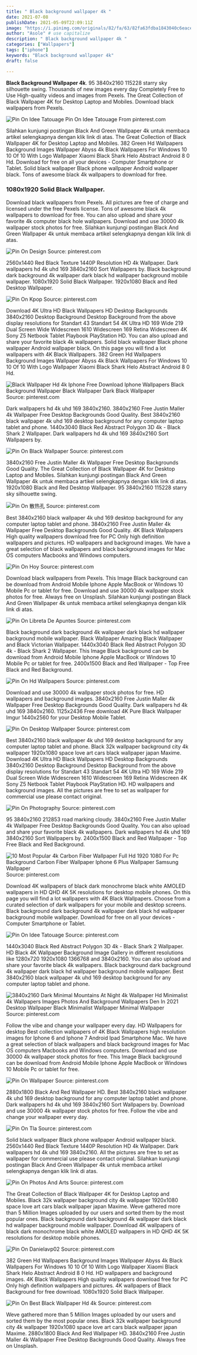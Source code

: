 ```yaml
---
title: " Black background wallpaper 4k "
date: 2021-07-08
publishDate: 2021-05-09T22:09:11Z
image: "https://i.pinimg.com/originals/82/fa/63/82fa63fdba1843040c6eaceaa62fbcb3.jpg"
author: "Asole" # use capitalize
description: " Black background wallpaper 4k "
categories: ["Wallpapers"]
tags: ["iphone"]
keywords: "Black background wallpaper 4k"
draft: false

---
```



**Black Background Wallpaper 4k**. 95 3840x2160 115228 starry sky silhouette swing. Thousands of new images every day Completely Free to Use High-quality videos and images from Pexels. The Great Collection of Black Wallpaper 4K for Desktop Laptop and Mobiles. Download black wallpapers from Pexels.

![Pin On Idee Tatouage](https://i.pinimg.com/originals/77/af/94/77af94d98703c89030ff1f91f51611af.jpg "Pin On Idee Tatouage")
Pin On Idee Tatouage From pinterest.com


Silahkan kunjungi postingan Black And Green Wallpaper 4k untuk membaca artikel selengkapnya dengan klik link di atas. The Great Collection of Black Wallpaper 4K for Desktop Laptop and Mobiles. 382 Green Hd Wallpapers Background Images Wallpaper Abyss 4k Black Wallpapers For Windows 10 10 Of 10 With Logo Wallpaper Xiaomi Black Shark Helo Abstract Android 8 0 Hd. Download for free on all your devices - Computer Smartphone or Tablet. Solid black wallpaper Black phone wallpaper Android wallpaper black. Tons of awesome black 4k wallpapers to download for free.

### 1080x1920 Solid Black Wallpaper.

Download black wallpapers from Pexels. All pictures are free of charge and licensed under the free Pexels license. Tons of awesome black 4k wallpapers to download for free. You can also upload and share your favorite 4k computer black hole wallpapers. Download and use 30000 4k wallpaper stock photos for free. Silahkan kunjungi postingan Black And Green Wallpaper 4k untuk membaca artikel selengkapnya dengan klik link di atas.


![Pin On Design](https://i.pinimg.com/originals/eb/80/2c/eb802c071fde1f7b81bf38927893f3f1.jpg "Pin On Design")
Source: pinterest.com

2560x1440 Red Black Texture 1440P Resolution HD 4k Wallpaper. Dark wallpapers hd 4k uhd 169 3840x2160 Sort Wallpapers by. Black background dark background 4k wallpaper dark black hd wallpaper background mobile wallpaper. 1080x1920 Solid Black Wallpaper. 1920x1080 Black and Red Desktop Wallpaper.

![Pin On Kpop](https://i.pinimg.com/originals/91/21/bf/9121bfeed530959ff57f5d40ddad2e2e.jpg "Pin On Kpop")
Source: pinterest.com

Download 4K Ultra HD Black Wallpapers HD Desktop Backgrounds 3840x2160 Desktop Background Desktop Background from the above display resolutions for Standart 43 Standart 54 4K Ultra HD 169 Wide 219 Dual Screen Wide Widescreen 1610 Widescreen 169 Retina Widescreen 4K Sony Z5 Netbook Tablet Playbook PlayStation HD. You can also upload and share your favorite black 4k wallpapers. Solid black wallpaper Black phone wallpaper Android wallpaper black. On this page you will find a lot wallpapers with 4K Black Wallpapers. 382 Green Hd Wallpapers Background Images Wallpaper Abyss 4k Black Wallpapers For Windows 10 10 Of 10 With Logo Wallpaper Xiaomi Black Shark Helo Abstract Android 8 0 Hd.

![Black Wallpaper Hd 4k Iphone Free Download Iphone Wallpapers Black Background Wallpaper Black Wallpaper Dark Black Wallpaper](https://i.pinimg.com/originals/e1/42/4d/e1424d64b5b36667aa15fe86f6424438.png "Black Wallpaper Hd 4k Iphone Free Download Iphone Wallpapers Black Background Wallpaper Black Wallpaper Dark Black Wallpaper")
Source: pinterest.com

Dark wallpapers hd 4k uhd 169 3840x2160. 3840x2160 Free Justin Maller 4k Wallpaper Free Desktop Backgrounds Good Quality. Best 3840x2160 black wallpaper 4k uhd 169 desktop background for any computer laptop tablet and phone. 1440x3040 Black Red Abstract Polygon 3D 4k - Black Shark 2 Wallpaper. Dark wallpapers hd 4k uhd 169 3840x2160 Sort Wallpapers by.

![Pin On Black Wallpaper](https://i.pinimg.com/originals/50/08/0c/50080c84bdd9bc0caec150ef0f68ecbd.jpg "Pin On Black Wallpaper")
Source: pinterest.com

3840x2160 Free Justin Maller 4k Wallpaper Free Desktop Backgrounds Good Quality. The Great Collection of Black Wallpaper 4K for Desktop Laptop and Mobiles. Silahkan kunjungi postingan Black And Green Wallpaper 4k untuk membaca artikel selengkapnya dengan klik link di atas. 1920x1080 Black and Red Desktop Wallpaper. 95 3840x2160 115228 starry sky silhouette swing.

![Pin On 散热孔](https://i.pinimg.com/originals/f9/92/b4/f992b46815dc0f56e8031e793c136893.png "Pin On 散热孔")
Source: pinterest.com

Best 3840x2160 black wallpaper 4k uhd 169 desktop background for any computer laptop tablet and phone. 3840x2160 Free Justin Maller 4k Wallpaper Free Desktop Backgrounds Good Quality. 4K Black Wallpapers High quality wallpapers download free for PC Only high definition wallpapers and pictures. HD wallpapers and background images. We have a great selection of black wallpapers and black background images for Mac OS computers Macbooks and Windows computers.

![Pin On Hoy](https://i.pinimg.com/originals/65/80/04/658004ade3964164399a8f3cdef93704.jpg "Pin On Hoy")
Source: pinterest.com

Download black wallpapers from Pexels. This Image Black background can be download from Android Mobile Iphone Apple MacBook or Windows 10 Mobile Pc or tablet for free. Download and use 30000 4k wallpaper stock photos for free. Always free on Unsplash. Silahkan kunjungi postingan Black And Green Wallpaper 4k untuk membaca artikel selengkapnya dengan klik link di atas.

![Pin On Libreta De Apuntes](https://i.pinimg.com/originals/95/fb/e5/95fbe5780e20b21c1c831e5fc64bf36f.png "Pin On Libreta De Apuntes")
Source: pinterest.com

Black background dark background 4k wallpaper dark black hd wallpaper background mobile wallpaper. Black Wallpaper Amazing Black Wallpaper and Black Victorian Wallpaper. 1440x3040 Black Red Abstract Polygon 3D 4k - Black Shark 2 Wallpaper. This Image Black background can be download from Android Mobile Iphone Apple MacBook or Windows 10 Mobile Pc or tablet for free. 2400x1500 Black and Red Wallpaper - Top Free Black and Red Background.

![Pin On Hd Wallpapers](https://i.pinimg.com/originals/aa/a9/68/aaa9683d27aa790196980b202a04522e.jpg "Pin On Hd Wallpapers")
Source: pinterest.com

Download and use 30000 4k wallpaper stock photos for free. HD wallpapers and background images. 3840x2160 Free Justin Maller 4k Wallpaper Free Desktop Backgrounds Good Quality. Dark wallpapers hd 4k uhd 169 3840x2160. 1125x2436 Free download 4K Pure Black Wallpaper Imgur 1440x2560 for your Desktop Mobile Tablet.

![Pin On Desktop Wallpaper](https://i.pinimg.com/originals/a7/49/00/a7490000d8a7da1ee25ee1d490f558e6.jpg "Pin On Desktop Wallpaper")
Source: pinterest.com

Best 3840x2160 black wallpaper 4k uhd 169 desktop background for any computer laptop tablet and phone. Black 32k wallpaper background city 4k wallpaper 1920x1080 space love art cars black wallpaper japan Maxime. Download 4K Ultra HD Black Wallpapers HD Desktop Backgrounds 3840x2160 Desktop Background Desktop Background from the above display resolutions for Standart 43 Standart 54 4K Ultra HD 169 Wide 219 Dual Screen Wide Widescreen 1610 Widescreen 169 Retina Widescreen 4K Sony Z5 Netbook Tablet Playbook PlayStation HD. HD wallpapers and background images. All the pictures are free to set as wallpaper for commercial use please contact original.

![Pin On Photography](https://i.pinimg.com/originals/03/f1/dd/03f1dd0ac70cbb94211577d3dc854ccd.jpg "Pin On Photography")
Source: pinterest.com

95 3840x2160 212853 road marking cloudy. 3840x2160 Free Justin Maller 4k Wallpaper Free Desktop Backgrounds Good Quality. You can also upload and share your favorite black 4k wallpapers. Dark wallpapers hd 4k uhd 169 3840x2160 Sort Wallpapers by. 2400x1500 Black and Red Wallpaper - Top Free Black and Red Background.

![10 Most Popular 4k Carbon Fiber Wallpaper Full Hd 1920 1080 For Pc Background Carbon Fiber Wallpaper Iphone 6 Plus Wallpaper Samsung Wallpaper](https://i.pinimg.com/originals/32/54/8f/32548fd99213d06969ab26f3cdfeba15.jpg "10 Most Popular 4k Carbon Fiber Wallpaper Full Hd 1920 1080 For Pc Background Carbon Fiber Wallpaper Iphone 6 Plus Wallpaper Samsung Wallpaper")
Source: pinterest.com

Download 4K wallpapers of black dark monochrome black white AMOLED wallpapers in HD QHD 4K 5K resolutions for desktop mobile phones. On this page you will find a lot wallpapers with 4K Black Wallpapers. Choose from a curated selection of dark wallpapers for your mobile and desktop screens. Black background dark background 4k wallpaper dark black hd wallpaper background mobile wallpaper. Download for free on all your devices - Computer Smartphone or Tablet.

![Pin On Idee Tatouage](https://i.pinimg.com/originals/77/af/94/77af94d98703c89030ff1f91f51611af.jpg "Pin On Idee Tatouage")
Source: pinterest.com

1440x3040 Black Red Abstract Polygon 3D 4k - Black Shark 2 Wallpaper. HD Black 4K Wallpaper Background Image Gallery in different resolutions like 1280x720 1920x1080 1366768 and 3840x2160. You can also upload and share your favorite black 4k wallpapers. Black background dark background 4k wallpaper dark black hd wallpaper background mobile wallpaper. Best 3840x2160 black wallpaper 4k uhd 169 desktop background for any computer laptop tablet and phone.

![3840x2160 Dark Minimal Mountains At Night 4k Wallpaper Hd Minimalist 4k Wallpapers Images Photos And Background Wallpapers Den In 2021 Desktop Wallpaper Black Minimalist Wallpaper Minimal Wallpaper](https://i.pinimg.com/736x/2f/36/ce/2f36cef13b6351d45d1b99a16f894033.jpg "3840x2160 Dark Minimal Mountains At Night 4k Wallpaper Hd Minimalist 4k Wallpapers Images Photos And Background Wallpapers Den In 2021 Desktop Wallpaper Black Minimalist Wallpaper Minimal Wallpaper")
Source: pinterest.com

Follow the vibe and change your wallpaper every day. HD Wallpapers for desktop Best collection wallpapers of 4K Black Wallpapers high resolution images for Iphone 6 and Iphone 7 Android Ipad Smartphone Mac. We have a great selection of black wallpapers and black background images for Mac OS computers Macbooks and Windows computers. Download and use 30000 4k wallpaper stock photos for free. This Image Black background can be download from Android Mobile Iphone Apple MacBook or Windows 10 Mobile Pc or tablet for free.

![Pin On Wallpaper](https://i.pinimg.com/originals/77/a7/86/77a78633604cce24717dc9735b013725.jpg "Pin On Wallpaper")
Source: pinterest.com

2880x1800 Black And Red Wallpaper HD. Best 3840x2160 black wallpaper 4k uhd 169 desktop background for any computer laptop tablet and phone. Dark wallpapers hd 4k uhd 169 3840x2160 Sort Wallpapers by. Download and use 30000 4k wallpaper stock photos for free. Follow the vibe and change your wallpaper every day.

![Pin On Tla](https://i.pinimg.com/originals/59/9a/62/599a62b0e6fb1662f172c2090010fbce.jpg "Pin On Tla")
Source: pinterest.com

Solid black wallpaper Black phone wallpaper Android wallpaper black. 2560x1440 Red Black Texture 1440P Resolution HD 4k Wallpaper. Dark wallpapers hd 4k uhd 169 3840x2160. All the pictures are free to set as wallpaper for commercial use please contact original. Silahkan kunjungi postingan Black And Green Wallpaper 4k untuk membaca artikel selengkapnya dengan klik link di atas.

![Pin On Photos And Arts](https://i.pinimg.com/originals/50/5c/86/505c86078071cfa05794264907521db9.jpg "Pin On Photos And Arts")
Source: pinterest.com

The Great Collection of Black Wallpaper 4K for Desktop Laptop and Mobiles. Black 32k wallpaper background city 4k wallpaper 1920x1080 space love art cars black wallpaper japan Maxime. Weve gathered more than 5 Million Images uploaded by our users and sorted them by the most popular ones. Black background dark background 4k wallpaper dark black hd wallpaper background mobile wallpaper. Download 4K wallpapers of black dark monochrome black white AMOLED wallpapers in HD QHD 4K 5K resolutions for desktop mobile phones.

![Pin On Danielavp02](https://i.pinimg.com/originals/ef/ca/b3/efcab3175c897930c0aad38fe877b6df.jpg "Pin On Danielavp02")
Source: pinterest.com

382 Green Hd Wallpapers Background Images Wallpaper Abyss 4k Black Wallpapers For Windows 10 10 Of 10 With Logo Wallpaper Xiaomi Black Shark Helo Abstract Android 8 0 Hd. HD wallpapers and background images. 4K Black Wallpapers High quality wallpapers download free for PC Only high definition wallpapers and pictures. 4K wallpapers of Black Background for free download. 1080x1920 Solid Black Wallpaper.

![Pin On Best Black Wallpaper Hd 4k](https://i.pinimg.com/originals/82/fa/63/82fa63fdba1843040c6eaceaa62fbcb3.jpg "Pin On Best Black Wallpaper Hd 4k")
Source: pinterest.com

Weve gathered more than 5 Million Images uploaded by our users and sorted them by the most popular ones. Black 32k wallpaper background city 4k wallpaper 1920x1080 space love art cars black wallpaper japan Maxime. 2880x1800 Black And Red Wallpaper HD. 3840x2160 Free Justin Maller 4k Wallpaper Free Desktop Backgrounds Good Quality. Always free on Unsplash.


